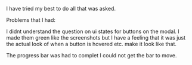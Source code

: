 I have tried my best to do all that was asked.

Problems that I had:

I didnt understand the question on ui states for buttons on the modal. I made them green like the screenshots but I have a feeling that it was just the actual look of when a button is hovered etc. make it look like that.

The progress bar was had to complet I could not get the bar to move.
